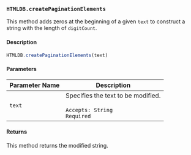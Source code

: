 ### `HTMLDB.createPaginationElements`

This method adds zeros at the beginning of a given `text` to construct a string with the length of `digitCount`.

#### Description

```javascript
HTMLDB.createPaginationElements(text)
```

#### Parameters

| Parameter Name             | Description                               |
| -------------------------- | ----------------------------------------- |
| `text` | Specifies the text to be modified.<br><br>`Accepts: String`<br>`Required` |

#### Returns

This method returns the modified string.